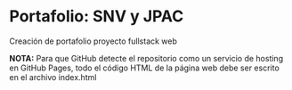 # Portafolio: SNV y JPAC
Creación de portafolio proyecto fullstack web

**NOTA:** Para que GitHub detecte el repositorio como un servicio de hosting en GitHub Pages, todo el código HTML de la página web debe ser escrito en el archivo index.html
